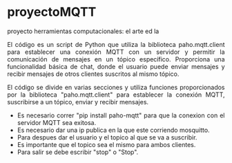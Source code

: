 # proyectoMQTT
proyecto herramientas computacionales: el arte ed la 


<div style="text-align: justify">
El código es un script de Python que utiliza la biblioteca paho.mqtt.client para establecer una conexión MQTT con un servidor y permitir la comunicación de mensajes en un tópico específico. Proporciona una funcionalidad básica de chat, donde el usuario puede enviar mensajes y recibir mensajes de otros clientes suscritos al mismo tópico.

El código se divide en varias secciones y utiliza funciones proporcionados por la biblioteca "paho.mqtt.client" para establecer la conexión MQTT, suscribirse a un tópico, enviar y recibir mensajes.


* Es necesario correr "pip install paho-mqtt" para que la conexion con el servidor MQTT sea exitosa.
* Es necesario dar una ip publica en la que este corriendo mosquitto.
* Para despues dar el usuario y el topico al que se va a suscribir.
* Es importante que el topico sea el mismo para ambos clientes.
* Para salir se debe escribir "stop" o "Stop".
</div>
